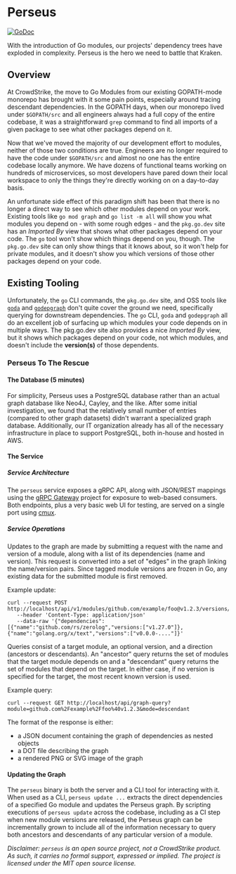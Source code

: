 # Perseus

[![GoDoc](https://pkg.go.dev/badge/github.com/CrowdStrike/perseus.svg)](https://pkg.go.dev/github.com/CrowdStrike/perseus)

With the introduction of Go modules, our projects' dependency trees have exploded in complexity.  Perseus
is the hero we need to battle that Kraken.

## Overview

At CrowdStrike, the move to Go Modules from our existing GOPATH-mode monorepo has brought with it some
pain points, especially around tracing descendant dependencies.  In the GOPATH days, when our monorepo
lived under `$GOPATH/src` and all engineers always had a full copy of the entire codebase, it was a
straightforward `grep` command to find all imports of a given package to see what other packages depend on it.

Now that we've moved the majority of our development effort to modules, neither of those two conditions
are true.  Engineers are no longer required to have the code under `$GOPATH/src` and almost no one has
the entire codebase locally anymore.  We have dozens of functional teams working on hundreds of microservices,
so most developers have pared down their local workspace to only the things they're directly working
on on a day-to-day basis.

An unfortunate side effect of this paradigm shift has been that there is no longer a direct way to see
which other modules depend on your work.  Existing tools like `go mod graph` and `go list -m all` will
show you what modules you depend on - with some rough edges - and the `pkg.go.dev` site has an _Imported By_
view that shows what other packages depend on your code.  The `go` tool won't show which things depend
on you, though.  The `pkg.go.dev` site can only show things that it knows about, so it won't help for
private modules, and it doesn't show you which versions of those other packages depend on your code.

## Existing Tooling

Unfortunately, the `go` CLI commands, the `pkg.go.dev` site, and OSS tools like [`goda`](https://github.com/loov/goda)
and [`godepgraph`](https://github.com/kisielk/godepgraph) don't quite cover the ground we need, specifically
querying for downstream dependencies.  The `go` CLI, `goda` and `godepgraph` all do an excellent job
of surfacing up which modules your code depends on in multiple ways.  The pkg.go.dev site also provides
a nice _Imported By_ view, but it shows which packages depend on your code, not which modules, and
doesn't include the **version(s)** of those dependents.

### Perseus To The Rescue

#### The Database (5 minutes)

For simplicity, Perseus uses a PostgreSQL database rather than an actual graph database like Neo4J,
Cayley, and the like.  After some initial investigation, we found that the relatively small number of
entries (compared to other graph datasets) didn't warrant a specialized graph database.  Additionally,
our IT organization already has all of the necessary infrastructure in place to support PostgreSQL,
both in-house and hosted in AWS.

#### The Service

##### Service Architecture

The `perseus` service exposes a gRPC API, along with JSON/REST mappings using the [gRPC Gateway](https://github.com/grpc-ecosystem/grpc-gateway)
project for exposure to web-based consumers.  Both endpoints, plus a very basic web UI for testing,
are served on a single port using [cmux](https://github.com/soheihly/cmux).

##### Service Operations

Updates to the graph are made by submitting a request with the name and version of a module, along
with a list of its dependencies (name and version).  This request is converted into a set of "edges"
in the graph linking the name/version pairs.  Since tagged module versions are frozen in Go, any
existing data for the submitted module is first removed.

Example update:

    curl --request POST http://localhost/api/v1/modules/github.com/example/foo@v1.2.3/versions/v1.2.3/deps
       --header 'Content-Type: application/json'
       --data-raw '{"dependencies":[{"name":"github.com/rs/zerolog","versions:["v1.27.0"]}, {"name":"golang.org/x/text","versions":["v0.0.0-...."]}'

Queries consist of a target module, an optional version, and a direction (ancestors or descendants).
An "ancestor" query returns the set of modules that the target module depends on and a "descendant"
query returns the set of modules that depend on the target.  In either case, if no version is specified
for the target, the most recent known version is used.

Example query:

    curl --request GET http://localhost/api/graph-query?module=github.com%2Fexample%2Ffoo%40v1.2.3&mode=descendant

The format of the response is either:

- a JSON document containing the graph of dependencies as nested objects
- a DOT file describing the graph
- a rendered PNG or SVG image of the graph

#### Updating the Graph

The `perseus` binary is both the server and a CLI tool for interacting with it.  When used as a CLI, `perseus update ...` extracts the direct dependencies of a specified Go module and updates the Perseus graph.  By scripting executions of `perseus update` across the codebase, including as a CI step when new module versions are released, the Perseus graph can be incrementally grown to include all of the information necessary to query both ancestors and descendants of any particular version of a module.

_Disclaimer: `perseus` is an open source project, not a CrowdStrike product. As such, it carries no
formal support, expressed or implied.  The project is licensed under the MIT open source license._

